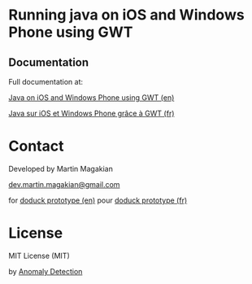 Running java on iOS and Windows Phone using GWT
=========


Documentation
------
Full documentation at:

[Java on iOS and Windows Phone using GWT (en)](http://doduck.com/java-ios-windows-phone/)

[Java sur iOS et Windows Phone grâce à GWT (fr)](http://doduck.fr/java-sur-ios-et-windows-phone/)






Contact
=========
Developed by Martin Magakian

dev.martin.magakian@gmail.com

for [doduck prototype (en)](http://doduck.com)
pour [doduck prototype (fr)](http://doduck.fr)


License
=========
MIT License (MIT)

by [Anomaly Detection](https://anomaly.io)


